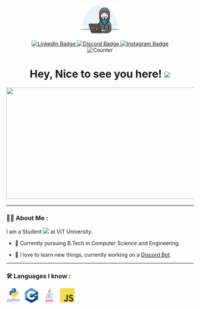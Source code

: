 <div id="header" align="center">
  <img src="./logo.png" width="100"/>
</div>

<div id="badges", align="center">
  <a href="https://www.linkedin.com/in/varchasva-khare-a167b9249/">
    <img src="https://img.shields.io/badge/LinkedIn-blue?style=for-the-badge&logo=linkedin&logoColor=white" alt="LinkedIn Badge"/>
  </a>
  <a href="https://discord.gg/YjPUyP4q2J">
    <img src="https://img.shields.io/badge/Discord-7289da?style=for-the-badge&logo=discord&logoColor=white" alt="Discord Badge"/>
  </a>
  <a href="https://www.instagram.com/varchasvkhare/">
    <img src="https://img.shields.io/badge/instagram-ff66cc?style=for-the-badge&logo=instagram&logoColor=white" alt="Instagram Badge"/>
  </a>
</div>

<div id="counter", align="center">
  <img src="https://komarev.com/ghpvc/?username=varchasvakhare2022&style=flat-square&color=green" alt="Counter"/>
 </div>

<h1 align="center">
  Hey, Nice to see you here!
  <img src="https://media.giphy.com/media/hvRJCLFzcasrR4ia7z/giphy.gif" width="30px"/>
</h1>

<div align="center">
  <img src="https://media.giphy.com/media/dWesBcTLavkZuG35MI/giphy.gif" width="600" height="300"/>
</div>

---

### :woman_technologist: About Me :

I am a Student <img src="https://media.giphy.com/media/WUlplcMpOCEmTGBtBW/giphy.gif" width="30"> at VIT University.

- :telescope: Currently pursuing B.Tech in Computer Science and Engineering.

- :seedling: I love to learn new things, currently working on a [Discord Bot](https://discord.com/api/oauth2/authorize?client_id=872002294219157534&permissions=140123778112&scope=bot%20applications.commands).

---

### :hammer_and_wrench: Languages I know :

<div>
  <img src="https://github.com/devicons/devicon/blob/master/icons/python/python-original-wordmark.svg" title="Python" alt="Python" width="40" height="40"/>&nbsp;
  <img src="https://github.com/devicons/devicon/blob/master/icons/cplusplus/cplusplus-original.svg" title="Cpp" alt="Cpp" width="40" height="40"/>&nbsp;
  <img src="https://github.com/devicons/devicon/blob/master/icons/java/java-original-wordmark.svg" title="Java" alt="Java" width="40" height="40"/>&nbsp;
  <img src="https://github.com/devicons/devicon/blob/master/icons/javascript/javascript-original.svg" title="Js" alt="Js UI" width="40" height="40"/>
</div>
